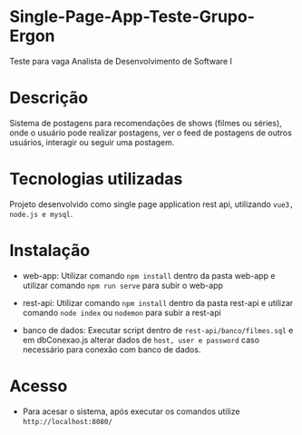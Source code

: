 # Single-Page-App-Teste-Grupo-Ergon
Teste para vaga Analista de Desenvolvimento de Software I

# Descrição
Sistema de postagens para recomendações de shows (filmes ou séries), onde o usuário pode realizar postagens, ver o feed de postagens de outros usuários, interagir ou seguir uma postagem.

# Tecnologias utilizadas
Projeto desenvolvido como single page application rest api, utilizando `vue3, node.js e mysql`.

# Instalação

* web-app: Utilizar comando `npm install` dentro da pasta web-app e utilizar comando ` npm run serve ` para subir o web-app
    
* rest-api: Utilizar comando `npm install` dentro da pasta rest-api e utilizar comando ` node index ` ou ` nodemon ` para subir a rest-api

* banco de dados: Executar script dentro de `rest-api/banco/filmes.sql` e em dbConexao.js alterar dados de `host, user e password` caso necessário para conexão com banco de dados.

# Acesso

* Para acesar o sistema, após executar os comandos utilize `http://localhost:8080/`
